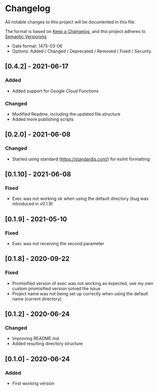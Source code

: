 # Changelog
All notable changes to this project will be documented in this file.

The format is based on [Keep a Changelog](https://keepachangelog.com/en/1.0.0/),
and this project adheres to [Semantic Versioning](https://semver.org/spec/v2.0.0.html).

- Date format: 1475-03-06
- Options: Added / Changed / Deprecated / Removed / Fixed / Security


## [0.4.2] - 2021-06-17
### Added
- Added support for Google Cloud Functions
### Changed
- Modified Readme, including the updated file structure
- Added more publishing scripts

## [0.2.0] - 2021-06-08
### Changed
- Started using standard (https://standardjs.com/) for eslint formatting

## [0.1.10] - 2021-06-08
### Fixed
- Exec was not working ok when using the default directory (bug was introduced in v0.1.9)

## [0.1.9] - 2021-05-10
### Fixed
- Exec was not receiving the second parameter

## [0.1.8] - 2020-09-22
### Fixed
- Promisified version of exec was not working as expected, use my own custom promisified version solved the issue
- Project name was not being set up correctly when using the default name (current directory)

## [0.1.2] - 2020-06-24
### Changed
- Improving README.md
- Added resulting directory structure

## [0.1.0] - 2020-06-24
### Added
- First working version
